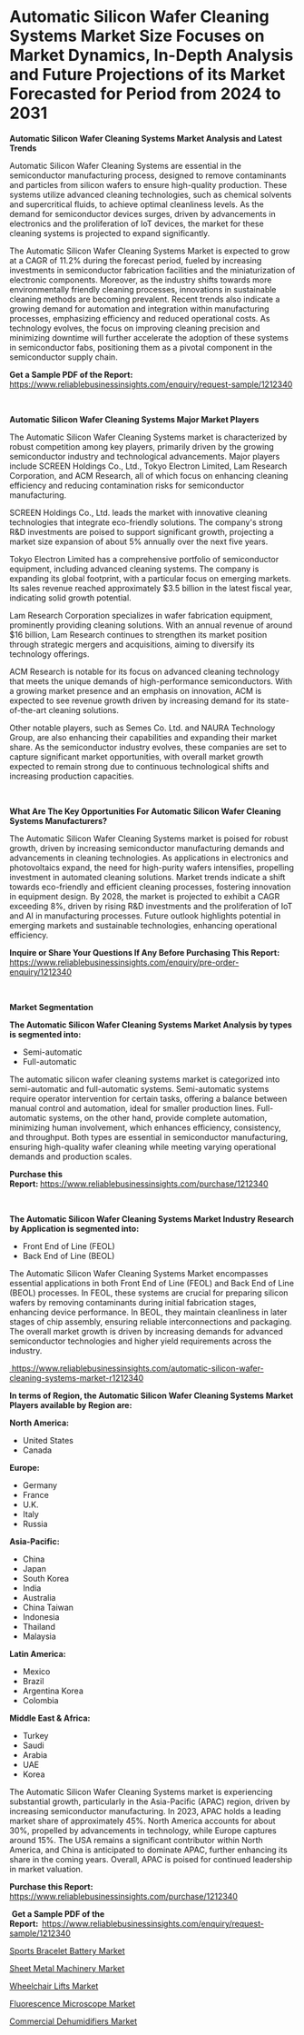 <p><h1>Automatic Silicon Wafer Cleaning Systems Market Size Focuses on Market Dynamics, In-Depth Analysis and Future Projections of its Market Forecasted for Period from 2024 to 2031</h1></p><p><strong>Automatic Silicon Wafer Cleaning Systems Market Analysis and Latest Trends</strong></p>
<p><p>Automatic Silicon Wafer Cleaning Systems are essential in the semiconductor manufacturing process, designed to remove contaminants and particles from silicon wafers to ensure high-quality production. These systems utilize advanced cleaning technologies, such as chemical solvents and supercritical fluids, to achieve optimal cleanliness levels. As the demand for semiconductor devices surges, driven by advancements in electronics and the proliferation of IoT devices, the market for these cleaning systems is projected to expand significantly. </p><p>The Automatic Silicon Wafer Cleaning Systems Market is expected to grow at a CAGR of 11.2% during the forecast period, fueled by increasing investments in semiconductor fabrication facilities and the miniaturization of electronic components. Moreover, as the industry shifts towards more environmentally friendly cleaning processes, innovations in sustainable cleaning methods are becoming prevalent. Recent trends also indicate a growing demand for automation and integration within manufacturing processes, emphasizing efficiency and reduced operational costs. As technology evolves, the focus on improving cleaning precision and minimizing downtime will further accelerate the adoption of these systems in semiconductor fabs, positioning them as a pivotal component in the semiconductor supply chain.</p></p>
<p><strong>Get a Sample PDF of the Report:&nbsp;</strong> <a href="https://www.reliablebusinessinsights.com/enquiry/request-sample/1212340?utm_campaign=1358&utm_medium=2&utm_source=Github&utm_content=ia&utm_term=06102024&utm_id=automatic-silicon-wafer-cleaning-systems">https://www.reliablebusinessinsights.com/enquiry/request-sample/1212340</a></p>
<p>&nbsp;</p>
<p><strong>Automatic Silicon Wafer Cleaning Systems Major Market Players</strong></p>
<p><p>The Automatic Silicon Wafer Cleaning Systems market is characterized by robust competition among key players, primarily driven by the growing semiconductor industry and technological advancements. Major players include SCREEN Holdings Co., Ltd., Tokyo Electron Limited, Lam Research Corporation, and ACM Research, all of which focus on enhancing cleaning efficiency and reducing contamination risks for semiconductor manufacturing.</p><p>SCREEN Holdings Co., Ltd. leads the market with innovative cleaning technologies that integrate eco-friendly solutions. The company's strong R&D investments are poised to support significant growth, projecting a market size expansion of about 5% annually over the next five years.</p><p>Tokyo Electron Limited has a comprehensive portfolio of semiconductor equipment, including advanced cleaning systems. The company is expanding its global footprint, with a particular focus on emerging markets. Its sales revenue reached approximately $3.5 billion in the latest fiscal year, indicating solid growth potential.</p><p>Lam Research Corporation specializes in wafer fabrication equipment, prominently providing cleaning solutions. With an annual revenue of around $16 billion, Lam Research continues to strengthen its market position through strategic mergers and acquisitions, aiming to diversify its technology offerings.</p><p>ACM Research is notable for its focus on advanced cleaning technology that meets the unique demands of high-performance semiconductors. With a growing market presence and an emphasis on innovation, ACM is expected to see revenue growth driven by increasing demand for its state-of-the-art cleaning solutions.</p><p>Other notable players, such as Semes Co. Ltd. and NAURA Technology Group, are also enhancing their capabilities and expanding their market share. As the semiconductor industry evolves, these companies are set to capture significant market opportunities, with overall market growth expected to remain strong due to continuous technological shifts and increasing production capacities.</p></p>
<p>&nbsp;</p>
<p><strong>What Are The Key Opportunities For Automatic Silicon Wafer Cleaning Systems Manufacturers?</strong></p>
<p><p>The Automatic Silicon Wafer Cleaning Systems market is poised for robust growth, driven by increasing semiconductor manufacturing demands and advancements in cleaning technologies. As applications in electronics and photovoltaics expand, the need for high-purity wafers intensifies, propelling investment in automated cleaning solutions. Market trends indicate a shift towards eco-friendly and efficient cleaning processes, fostering innovation in equipment design. By 2028, the market is projected to exhibit a CAGR exceeding 8%, driven by rising R&D investments and the proliferation of IoT and AI in manufacturing processes. Future outlook highlights potential in emerging markets and sustainable technologies, enhancing operational efficiency.</p></p>
<p><strong>Inquire or Share Your Questions If Any Before Purchasing This Report:</strong> <a href="https://www.reliablebusinessinsights.com/enquiry/pre-order-enquiry/1212340?utm_campaign=1358&utm_medium=2&utm_source=Github&utm_content=ia&utm_term=06102024&utm_id=automatic-silicon-wafer-cleaning-systems">https://www.reliablebusinessinsights.com/enquiry/pre-order-enquiry/1212340</a></p>
<p>&nbsp;</p>
<p><strong>Market Segmentation</strong></p>
<p><strong>The Automatic Silicon Wafer Cleaning Systems Market Analysis by types is segmented into:</strong></p>
<p><ul><li>Semi-automatic</li><li>Full-automatic</li></ul></p>
<p><p>The automatic silicon wafer cleaning systems market is categorized into semi-automatic and full-automatic systems. Semi-automatic systems require operator intervention for certain tasks, offering a balance between manual control and automation, ideal for smaller production lines. Full-automatic systems, on the other hand, provide complete automation, minimizing human involvement, which enhances efficiency, consistency, and throughput. Both types are essential in semiconductor manufacturing, ensuring high-quality wafer cleaning while meeting varying operational demands and production scales.</p></p>
<p><strong>Purchase this Report:&nbsp;</strong><a href="https://www.reliablebusinessinsights.com/purchase/1212340?utm_campaign=1358&utm_medium=2&utm_source=Github&utm_content=ia&utm_term=06102024&utm_id=automatic-silicon-wafer-cleaning-systems">https://www.reliablebusinessinsights.com/purchase/1212340</a></p>
<p>&nbsp;</p>
<p><strong>The Automatic Silicon Wafer Cleaning Systems Market Industry Research by Application is segmented into:</strong></p>
<p><ul><li>Front End of Line (FEOL)</li><li>Back End of Line (BEOL)</li></ul></p>
<p><p>The Automatic Silicon Wafer Cleaning Systems Market encompasses essential applications in both Front End of Line (FEOL) and Back End of Line (BEOL) processes. In FEOL, these systems are crucial for preparing silicon wafers by removing contaminants during initial fabrication stages, enhancing device performance. In BEOL, they maintain cleanliness in later stages of chip assembly, ensuring reliable interconnections and packaging. The overall market growth is driven by increasing demands for advanced semiconductor technologies and higher yield requirements across the industry.</p></p>
<p><a href="https://www.reliablebusinessinsights.com/automatic-silicon-wafer-cleaning-systems-market-r1212340?utm_campaign=1358&utm_medium=2&utm_source=Github&utm_content=ia&utm_term=06102024&utm_id=automatic-silicon-wafer-cleaning-systems">&nbsp;https://www.reliablebusinessinsights.com/automatic-silicon-wafer-cleaning-systems-market-r1212340</a></p>
<p><strong>In terms of Region, the Automatic Silicon Wafer Cleaning Systems Market Players available by Region are:</strong></p>
<p>
    <p> <strong> North America: </strong>
        <ul>
            <li>United States</li>
            <li>Canada</li>
        </ul>
        </p> 
    <p> <strong> Europe: </strong>
        <ul>
            <li>Germany</li>
            <li>France</li>
            <li>U.K.</li>
            <li>Italy</li>
            <li>Russia</li>
        </ul>
        </p> 
    <p> <strong> Asia-Pacific: </strong>
        <ul>
            <li>China</li>
            <li>Japan</li>
            <li>South Korea</li>
            <li>India</li>
            <li>Australia</li>
            <li>China Taiwan</li>
            <li>Indonesia</li>
            <li>Thailand</li>
            <li>Malaysia</li>
        </ul>
        </p> 
    <p> <strong> Latin America: </strong>
        <ul>
            <li>Mexico</li>
            <li>Brazil</li>
            <li>Argentina Korea</li>
            <li>Colombia</li>
        </ul>
        </p> 
    <p> <strong> Middle East & Africa: </strong>
        <ul>
            <li>Turkey</li>
            <li>Saudi</li>
            <li>Arabia</li>
            <li>UAE</li>
            <li>Korea</li>
        </ul>
    </p>
    </p>
<p><p>The Automatic Silicon Wafer Cleaning Systems market is experiencing substantial growth, particularly in the Asia-Pacific (APAC) region, driven by increasing semiconductor manufacturing. In 2023, APAC holds a leading market share of approximately 45%. North America accounts for about 30%, propelled by advancements in technology, while Europe captures around 15%. The USA remains a significant contributor within North America, and China is anticipated to dominate APAC, further enhancing its share in the coming years. Overall, APAC is poised for continued leadership in market valuation.</p></p>
<p><strong>Purchase this Report: </strong><a href="https://www.reliablebusinessinsights.com/purchase/1212340?utm_campaign=1358&utm_medium=2&utm_source=Github&utm_content=ia&utm_term=06102024&utm_id=automatic-silicon-wafer-cleaning-systems">https://www.reliablebusinessinsights.com/purchase/1212340</a></p>
<p>&nbsp;<strong>Get a Sample PDF of the Report:&nbsp;&nbsp;</strong><a href="https://www.reliablebusinessinsights.com/enquiry/request-sample/1212340?utm_campaign=1358&utm_medium=2&utm_source=Github&utm_content=ia&utm_term=06102024&utm_id=automatic-silicon-wafer-cleaning-systems">https://www.reliablebusinessinsights.com/enquiry/request-sample/1212340</a></p>
<p><strong></strong></p>
<p><p><a href="https://github.com/NarcisoFerry/Market-Research-Report-List-1/blob/main/sports-bracelet-battery-market.md?utm_campaign=1358&utm_medium=2&utm_source=Github&utm_content=ia&utm_term=06102024&utm_id=automatic-silicon-wafer-cleaning-systems">Sports Bracelet Battery Market</a></p><p><a href="https://www.linkedin.com/pulse/global-perspectives-sheet-metal-machinery-market-trends-forecast-d4etc?utm_campaign=1358&utm_medium=2&utm_source=Github&utm_content=ia&utm_term=06102024&utm_id=automatic-silicon-wafer-cleaning-systems">Sheet Metal Machinery Market</a></p><p><a href="https://www.linkedin.com/pulse/pioneering-growth-analyzing-global-wheelchair-lifts-market-dynamics-rzc6c?utm_campaign=1358&utm_medium=2&utm_source=Github&utm_content=ia&utm_term=06102024&utm_id=automatic-silicon-wafer-cleaning-systems">Wheelchair Lifts Market</a></p><p><a href="https://www.linkedin.com/pulse/global-fluorescence-microscope-market-analysis-key-trends-future-t1qdc?utm_campaign=1358&utm_medium=2&utm_source=Github&utm_content=ia&utm_term=06102024&utm_id=automatic-silicon-wafer-cleaning-systems">Fluorescence Microscope Market</a></p><p><a href="https://www.linkedin.com/pulse/market-forecasting-change-global-commercial-dehumidifiers-aedde?utm_campaign=1358&utm_medium=2&utm_source=Github&utm_content=ia&utm_term=06102024&utm_id=automatic-silicon-wafer-cleaning-systems">Commercial Dehumidifiers Market</a></p></p>